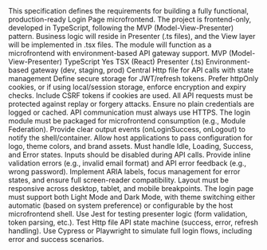 <LoginMicrofrontendSpec>
  <Overview>
    This specification defines the requirements for building a fully functional, 
    production-ready Login Page microfrontend. The project is frontend-only, 
    developed in TypeScript, following the MVP (Model-View-Presenter) pattern. 
    Business logic will reside in Presenter (.ts files), and the View layer will 
    be implemented in .tsx files. The module will function as a microfrontend 
    with environment-based API gateway support.
  </Overview>

  <Architecture>
    <Pattern>MVP (Model-View-Presenter)</Pattern>
    <Language>TypeScript</Language>
    <Microfrontend>Yes</Microfrontend>
    <ViewLayer>TSX (React)</ViewLayer>
    <BusinessLogicLayer>Presenter (.ts)</BusinessLogicLayer>
    <APIIntegration>
      <Gateway>Environment-based gateway (dev, staging, prod)</Gateway>
      <HttpFile>Central Http file for API calls with state management</HttpFile>
    </APIIntegration>
  </Architecture>

  <SecurityConsiderations>
    <TokenStorage>
      Define secure storage for JWT/refresh tokens. Prefer httpOnly cookies, 
      or if using local/session storage, enforce encryption and expiry checks.
    </TokenStorage>
    <CSRFProtection>
      Include CSRF tokens if cookies are used. All API requests must be protected 
      against replay or forgery attacks.
    </CSRFProtection>
    <PasswordHandling>
      Ensure no plain credentials are logged or cached. 
      API communication must always use HTTPS.
    </PasswordHandling>
  </SecurityConsiderations>

  <MicrofrontendIntegrationContract>
    <ExposedModule>
      The login module must be packaged for microfrontend consumption (e.g., Module Federation).
    </ExposedModule>
    <Communication>
      Provide clear output events (onLoginSuccess, onLogout) to notify the shell/container.
    </Communication>
    <Branding>
      Allow host applications to pass configuration for logo, theme colors, and brand assets.
    </Branding>
  </MicrofrontendIntegrationContract>

  <UIUXRequirements>
    <States>
      Must handle Idle, Loading, Success, and Error states. Inputs should be disabled 
      during API calls.
    </States>
    <ErrorHandling>
      Provide inline validation errors (e.g., invalid email format) and 
      API error feedback (e.g., wrong password).
    </ErrorHandling>
    <Accessibility>
      Implement ARIA labels, focus management for error states, and 
      ensure full screen-reader compatibility.
    </Accessibility>
    <ResponsiveDesign>
      Layout must be responsive across desktop, tablet, and mobile breakpoints.
    </ResponsiveDesign>
    <ThemeSupport>
      The login page must support both Light Mode and Dark Mode, 
      with theme switching either automatic (based on system preference) 
      or configurable by the host microfrontend shell.
    </ThemeSupport>
  </UIUXRequirements>

  <TestingStrategy>
    <UnitTests>
      Use Jest for testing presenter logic (form validation, token parsing, etc.).
    </UnitTests>
    <IntegrationTests>
      Test Http file API state machine (success, error, refresh handling).
    </IntegrationTests>
    <EndToEndTests>
      Use Cypress or Playwright to simulate full login flows, 
      including error and success scenarios.
    </EndToEndTests>
  </TestingStrategy>
</LoginMicrofrontendSpec>
